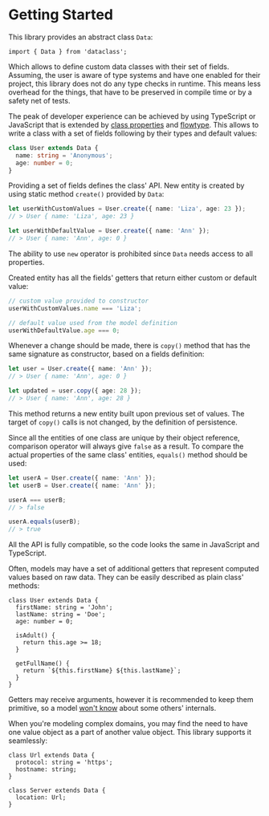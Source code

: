 # Getting Started

This library provides an abstract class `Data`:

```ts:no-line-numbers
import { Data } from 'dataclass';
```

Which allows to define custom data classes with their set of fields. Assuming, the user is aware of
type systems and have one enabled for their project, this library does not do any type checks in
runtime. This means less overhead for the things, that have to be preserved in compile time or by a
safety net of tests.

The peak of developer experience can be achieved by using TypeScript or JavaScript that is extended
by [class properties](https://github.com/tc39/proposal-class-fields) and
[flowtype](https://flow.org). This allows to write a class with a set of fields following by their
types and default values:

```ts
class User extends Data {
  name: string = 'Anonymous';
  age: number = 0;
}
```

Providing a set of fields defines the class' API. New entity is created by using static method
`create()` provided by `Data`:

```ts
let userWithCustomValues = User.create({ name: 'Liza', age: 23 });
// > User { name: 'Liza', age: 23 }

let userWithDefaultValue = User.create({ name: 'Ann' });
// > User { name: 'Ann', age: 0 }
```

The ability to use `new` operator is prohibited since `Data` needs access to all properties.

Created entity has all the fields' getters that return either custom or default value:

```ts
// custom value provided to constructor
userWithCustomValues.name === 'Liza';

// default value used from the model definition
userWithDefaultValue.age === 0;
```

Whenever a change should be made, there is `copy()` method that has the same signature as
constructor, based on a fields definition:

```ts
let user = User.create({ name: 'Ann' });
// > User { name: 'Ann', age: 0 }

let updated = user.copy({ age: 28 });
// > User { name: 'Ann', age: 28 }
```

This method returns a new entity built upon previous set of values. The target of `copy()` calls is
not changed, by the definition of persistence.

Since all the entities of one class are unique by their object reference, comparison operator will
always give `false` as a result. To compare the actual properties of the same class' entities,
`equals()` method should be used:

```ts
let userA = User.create({ name: 'Ann' });
let userB = User.create({ name: 'Ann' });

userA === userB;
// > false

userA.equals(userB);
// > true
```

All the API is fully compatible, so the code looks the same in JavaScript and TypeScript.

<!-- TODO mention class properties -->

Often, models may have a set of additional getters that represent computed values based on raw data.
They can be easily described as plain class' methods:

```ts{6-8,10-12}
class User extends Data {
  firstName: string = 'John';
  lastName: string = 'Doe';
  age: number = 0;

  isAdult() {
    return this.age >= 18;
  }

  getFullName() {
    return `${this.firstName} ${this.lastName}`;
  }
}
```

Getters may receive arguments, however it is recommended to keep them primitive, so a model
[won't know](https://en.wikipedia.org/wiki/Law_of_Demeter) about some others' internals.

When you're modeling complex domains, you may find the need to have one value object as a part of
another value object. This library supports it seamlessly:

```ts{7}
class Url extends Data {
  protocol: string = 'https';
  hostname: string;
}

class Server extends Data {
  location: Url;
}
```
